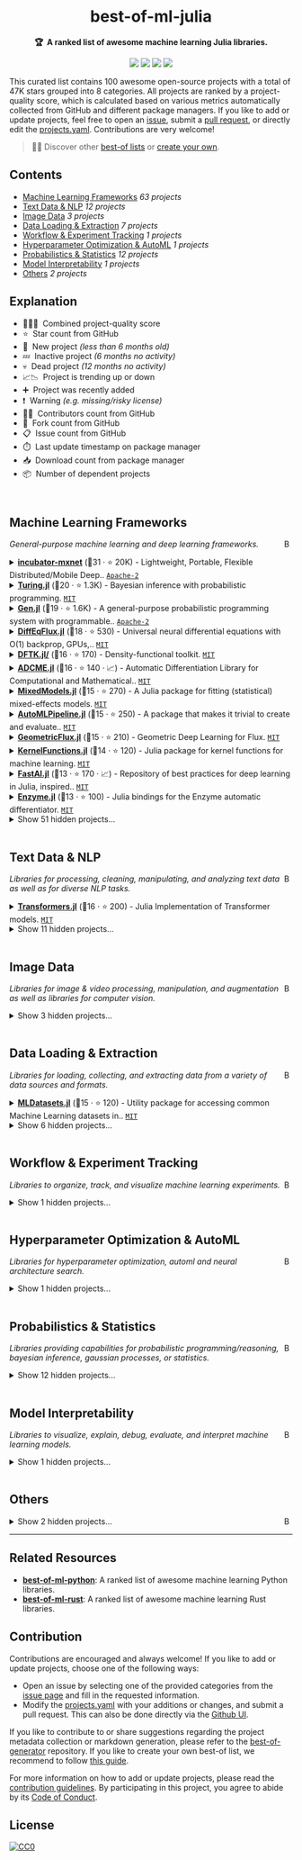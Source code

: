 <!-- markdownlint-disable -->
<h1 align="center">
    best-of-ml-julia
    <br>
</h1>

<p align="center">
    <strong>🏆&nbsp; A ranked list of awesome machine learning Julia libraries.</strong>
</p>

<p align="center">
    <a href="https://best-of.org" title="Best-of Badge"><img src="http://bit.ly/3o3EHNN"></a>
    <a href="#Contents" title="Project Count"><img src="https://img.shields.io/badge/projects-100-blue.svg?color=5ac4bf"></a>
    <a href="#Contribution" title="Contributions are welcome"><img src="https://img.shields.io/badge/contributions-welcome-green.svg"></a>
    <a href="https://github.com/e-tony/best-of-ml-julia/releases" title="Best-of Updates"><img src="https://img.shields.io/github/release-date/e-tony/best-of-ml-julia?color=green&label=updated"></a>
</p>

This curated list contains 100 awesome open-source projects with a total of 47K stars grouped into 8 categories. All projects are ranked by a project-quality score, which is calculated based on various metrics automatically collected from GitHub and different package managers. If you like to add or update projects, feel free to open an [issue](https://github.com/e-tony/best-of-ml-julia/issues/new/choose), submit a [pull request](https://github.com/e-tony/best-of-ml-julia/pulls), or directly edit the [projects.yaml](https://github.com/e-tony/best-of-ml-julia/edit/main/projects.yaml). Contributions are very welcome!

> 🧙‍♂️  Discover other [best-of lists](https://best-of.org) or [create your own](https://github.com/best-of-lists/best-of/blob/main/create-best-of-list.md).

## Contents

- [Machine Learning Frameworks](#machine-learning-frameworks) _63 projects_
- [Text Data & NLP](#text-data--nlp) _12 projects_
- [Image Data](#image-data) _3 projects_
- [Data Loading & Extraction](#data-loading--extraction) _7 projects_
- [Workflow & Experiment Tracking](#workflow--experiment-tracking) _1 projects_
- [Hyperparameter Optimization & AutoML](#hyperparameter-optimization--automl) _1 projects_
- [Probabilistics & Statistics](#probabilistics--statistics) _12 projects_
- [Model Interpretability](#model-interpretability) _1 projects_
- [Others](#others) _2 projects_

## Explanation
- 🥇🥈🥉&nbsp; Combined project-quality score
- ⭐️&nbsp; Star count from GitHub
- 🐣&nbsp; New project _(less than 6 months old)_
- 💤&nbsp; Inactive project _(6 months no activity)_
- 💀&nbsp; Dead project _(12 months no activity)_
- 📈📉&nbsp; Project is trending up or down
- ➕&nbsp; Project was recently added
- ❗️&nbsp; Warning _(e.g. missing/risky license)_
- 👨‍💻&nbsp; Contributors count from GitHub
- 🔀&nbsp; Fork count from GitHub
- 📋&nbsp; Issue count from GitHub
- ⏱️&nbsp; Last update timestamp on package manager
- 📥&nbsp; Download count from package manager
- 📦&nbsp; Number of dependent projects

<br>

## Machine Learning Frameworks

<a href="#contents"><img align="right" width="15" height="15" src="https://git.io/JtehR" alt="Back to top"></a>

_General-purpose machine learning and deep learning frameworks._

<details><summary><b><a href="https://github.com/apache/incubator-mxnet">incubator-mxnet</a></b> (🥇31 ·  ⭐ 20K) - Lightweight, Portable, Flexible Distributed/Mobile Deep.. <code><a href="http://bit.ly/3nYMfla">Apache-2</a></code></summary>

- [GitHub](https://github.com/apache/incubator-mxnet) (👨‍💻 960 · 🔀 6.5K · 📥 24K · 📦 2.1K · 📋 9.3K - 18% open · ⏱️ 21.06.2021):

	```
	git clone https://github.com/apache/incubator-mxnet
	```
</details>
<details><summary><b><a href="https://github.com/TuringLang/Turing.jl">Turing.jl</a></b> (🥇20 ·  ⭐ 1.3K) - Bayesian inference with probabilistic programming. <code><a href="http://bit.ly/34MBwT8">MIT</a></code></summary>

- [GitHub](https://github.com/TuringLang/Turing.jl) (👨‍💻 75 · 🔀 160 · 📋 830 - 20% open · ⏱️ 17.06.2021):

	```
	git clone https://github.com/TuringLang/Turing.jl
	```
</details>
<details><summary><b><a href="https://github.com/probcomp/Gen.jl">Gen.jl</a></b> (🥇19 ·  ⭐ 1.6K) - A general-purpose probabilistic programming system with programmable.. <code><a href="http://bit.ly/3nYMfla">Apache-2</a></code></summary>

- [GitHub](https://github.com/probcomp/Gen.jl) (👨‍💻 29 · 🔀 140 · 📋 240 - 54% open · ⏱️ 16.06.2021):

	```
	git clone https://github.com/probcomp/Gen.jl
	```
</details>
<details><summary><b><a href="https://github.com/SciML/DiffEqFlux.jl">DiffEqFlux.jl</a></b> (🥇18 ·  ⭐ 530) - Universal neural differential equations with O(1) backprop, GPUs,.. <code><a href="http://bit.ly/34MBwT8">MIT</a></code></summary>

- [GitHub](https://github.com/SciML/DiffEqFlux.jl) (👨‍💻 53 · 🔀 99 · 📋 260 - 25% open · ⏱️ 21.06.2021):

	```
	git clone https://github.com/SciML/DiffEqFlux.jl
	```
</details>
<details><summary><b><a href="https://github.com/JuliaMolSim/DFTK.jl">DFTK.jl/</a></b> (🥈16 ·  ⭐ 170) - Density-functional toolkit. <code><a href="http://bit.ly/34MBwT8">MIT</a></code></summary>

- [GitHub](https://github.com/JuliaMolSim/DFTK.jl) (🔀 27 · 📋 130 - 33% open · ⏱️ 21.06.2021):

	```
	git clone https://github.com/JuliaMolSim/DFTK.jl/
	```
</details>
<details><summary><b><a href="https://github.com/kailaix/ADCME.jl">ADCME.jl</a></b> (🥈16 ·  ⭐ 140 · 📈) - Automatic Differentiation Library for Computational and Mathematical.. <code><a href="http://bit.ly/34MBwT8">MIT</a></code></summary>

- [GitHub](https://github.com/kailaix/ADCME.jl) (👨‍💻 4 · 🔀 37 · 📥 96 · 📋 37 - 35% open · ⏱️ 19.06.2021):

	```
	git clone https://github.com/kailaix/ADCME.jl
	```
</details>
<details><summary><b><a href="https://github.com/JuliaStats/MixedModels.jl">MixedModels.jl</a></b> (🥈15 ·  ⭐ 270) - A Julia package for fitting (statistical) mixed-effects models. <code><a href="http://bit.ly/34MBwT8">MIT</a></code></summary>

- [GitHub](https://github.com/JuliaStats/MixedModels.jl) (👨‍💻 23 · 🔀 37 · 📋 220 - 10% open · ⏱️ 09.06.2021):

	```
	git clone https://github.com/JuliaStats/MixedModels.jl
	```
</details>
<details><summary><b><a href="https://github.com/IBM/AutoMLPipeline.jl">AutoMLPipeline.jl</a></b> (🥈15 ·  ⭐ 250) - A package that makes it trivial to create and evaluate.. <code><a href="http://bit.ly/34MBwT8">MIT</a></code></summary>

- [GitHub](https://github.com/IBM/AutoMLPipeline.jl) (👨‍💻 4 · 🔀 19 · 📋 64 - 28% open · ⏱️ 23.05.2021):

	```
	git clone https://github.com/IBM/AutoMLPipeline.jl
	```
</details>
<details><summary><b><a href="https://github.com/FluxML/GeometricFlux.jl">GeometricFlux.jl</a></b> (🥈15 ·  ⭐ 210) - Geometric Deep Learning for Flux. <code><a href="http://bit.ly/34MBwT8">MIT</a></code></summary>

- [GitHub](https://github.com/FluxML/GeometricFlux.jl) (👨‍💻 10 · 🔀 19 · 📋 50 - 44% open · ⏱️ 27.05.2021):

	```
	git clone https://github.com/yuehhua/GeometricFlux.jl
	```
</details>
<details><summary><b><a href="https://github.com/JuliaGaussianProcesses/KernelFunctions.jl">KernelFunctions.jl</a></b> (🥈14 ·  ⭐ 120) - Julia package for kernel functions for machine learning. <code><a href="http://bit.ly/34MBwT8">MIT</a></code></summary>

- [GitHub](https://github.com/JuliaGaussianProcesses/KernelFunctions.jl) (👨‍💻 16 · 🔀 16 · 📋 110 - 37% open · ⏱️ 11.06.2021):

	```
	git clone https://github.com/JuliaGaussianProcesses/KernelFunctions.jl
	```
</details>
<details><summary><b><a href="https://github.com/FluxML/FastAI.jl">FastAI.jl</a></b> (🥉13 ·  ⭐ 170 · 📈) - Repository of best practices for deep learning in Julia, inspired.. <code><a href="http://bit.ly/34MBwT8">MIT</a></code></summary>

- [GitHub](https://github.com/FluxML/FastAI.jl) (👨‍💻 12 · 🔀 21 · 📋 18 - 44% open · ⏱️ 15.06.2021):

	```
	git clone https://github.com/FluxML/FastAI.jl
	```
</details>
<details><summary><b><a href="https://github.com/wsmoses/Enzyme.jl">Enzyme.jl</a></b> (🥉13 ·  ⭐ 100) - Julia bindings for the Enzyme automatic differentiator. <code><a href="http://bit.ly/34MBwT8">MIT</a></code></summary>

- [GitHub](https://github.com/wsmoses/Enzyme.jl) (👨‍💻 7 · 🔀 7 · 📋 28 - 64% open · ⏱️ 11.06.2021):

	```
	git clone https://github.com/wsmoses/Enzyme.jl
	```
</details>
<details><summary>Show 51 hidden projects...</summary>

- <b><a href="https://github.com/FluxML/Flux.jl">Flux.jl</a></b> (🥇19 ·  ⭐ 3K) - Relax! Flux is the ML library that doesn't make you tensor. <code>❗Unlicensed</code>
- <b><a href="https://github.com/denizyuret/Knet.jl">Knet.jl</a></b> (🥇19 ·  ⭐ 1.3K) - Ko University deep learning framework. <code>❗Unlicensed</code>
- <b><a href="https://github.com/alan-turing-institute/MLJ.jl">MLJ.jl</a></b> (🥇17 ·  ⭐ 1.1K · 📈) - A Julia machine learning framework. <code>❗Unlicensed</code>
- <b><a href="https://github.com/alan-turing-institute/MLJBase.jl">MLJBase.jl</a></b> (🥇17 ·  ⭐ 66) - Core functionality for the MLJ machine learning framework. <code><a href="http://bit.ly/34MBwT8">MIT</a></code>
- <b><a href="https://github.com/SciML/DifferentialEquations.jl">DifferentialEquations.jl</a></b> (🥈16 ·  ⭐ 1.8K) - Multi-language suite for high-performance solvers of.. <code>❗Unlicensed</code>
- <b><a href="https://github.com/FluxML/Zygote.jl">Zygote.jl</a></b> (🥈16 ·  ⭐ 1K) - Intimate Affection Auditor. <code>❗Unlicensed</code>
- <b><a href="https://github.com/SciML/ModelingToolkit.jl">ModelingToolkit.jl</a></b> (🥈16 ·  ⭐ 650) - A modeling framework for automatically parallelized.. <code>❗Unlicensed</code>
- <b><a href="https://github.com/SciML/OrdinaryDiffEq.jl">OrdinaryDiffEq.jl</a></b> (🥈16 ·  ⭐ 230) - High performance differential equation solvers for.. <code>❗Unlicensed</code>
- <b><a href="https://github.com/malmaud/TensorFlow.jl">TensorFlow.jl</a></b> (🥈15 ·  ⭐ 830) - A Julia wrapper for TensorFlow. <code>❗Unlicensed</code>
- <b><a href="https://github.com/SciML/NeuralPDE.jl">NeuralPDE.jl</a></b> (🥈15 ·  ⭐ 360) - Physics-Informed Neural Networks (PINN) and Deep BSDE.. <code>❗Unlicensed</code>
- <b><a href="https://github.com/JuliaStats/Distances.jl">Distances.jl</a></b> (🥈15 ·  ⭐ 270) - A Julia package for evaluating distances (metrics) between.. <code>❗Unlicensed</code>
- <b><a href="https://github.com/JuliaReinforcementLearning/ReinforcementLearning.jl">ReinforcementLearning.jl</a></b> (🥈15 ·  ⭐ 230) - A reinforcement learning package for Julia. <code>❗Unlicensed</code>
- <b><a href="https://github.com/SciML/DiffEqBase.jl">DiffEqBase.jl</a></b> (🥈15 ·  ⭐ 120) - The lightweight Base library for shared types and.. <code>❗Unlicensed</code>
- <b><a href="https://github.com/cstjean/ScikitLearn.jl">ScikitLearn.jl</a></b> (🥈14 ·  ⭐ 450) - Julia implementation of the scikit-learn API.. <code>❗Unlicensed</code>
- <b><a href="https://github.com/bensadeghi/DecisionTree.jl">DecisionTree.jl</a></b> (🥈14 ·  ⭐ 230 · 💤) - Julia implementation of Decision Tree (CART) and.. <code>❗Unlicensed</code>
- <b><a href="https://github.com/JuliaStats/MLBase.jl">MLBase.jl</a></b> (🥈14 ·  ⭐ 180 · 💀) - A set of functions to support the development of machine learning.. <code><a href="http://bit.ly/34MBwT8">MIT</a></code>
- <b><a href="https://github.com/FluxML/NNlib.jl">NNlib.jl</a></b> (🥈14 ·  ⭐ 100) - Neural Network primitives with multiple backends. <code>❗Unlicensed</code>
- <b><a href="https://github.com/biaslab/ForneyLab.jl">ForneyLab.jl</a></b> (🥈14 ·  ⭐ 91) - Julia package for automatically generating Bayesian.. <code>❗Unlicensed</code>
- <b><a href="https://github.com/dfdx/Yota.jl">Yota.jl</a></b> (🥈14 ·  ⭐ 88) - Reverse-mode automatic differentiation in Julia. <code><a href="http://bit.ly/34MBwT8">MIT</a></code>
- <b><a href="https://github.com/SciML/ReservoirComputing.jl">ReservoirComputing.jl</a></b> (🥈14 ·  ⭐ 68) - Reservoir computing utilities for scientific machine.. <code><a href="http://bit.ly/34MBwT8">MIT</a></code>
- <b><a href="https://github.com/IBM/TSML.jl">TSML.jl</a></b> (🥈14 ·  ⭐ 62) - A package for time series data processing, classification, clustering, and.. <code><a href="http://bit.ly/34MBwT8">MIT</a></code>
- <b><a href="https://github.com/lorenzoh/FluxTraining.jl">FluxTraining.jl</a></b> (🥈14 ·  ⭐ 40) - A flexible neural net training library inspired by fast.ai. <code><a href="http://bit.ly/34MBwT8">MIT</a></code>
- <b><a href="https://github.com/pluskid/Mocha.jl">Mocha.jl</a></b> (🥉13 ·  ⭐ 1.3K · 💀) - Deep Learning framework for Julia. <code>❗Unlicensed</code>
- <b><a href="https://github.com/QuantumBFS/Yao.jl">Yao.jl</a></b> (🥉13 ·  ⭐ 550) - Extensible, Efficient Quantum Algorithm Design for Humans. <code>❗Unlicensed</code>
- <b><a href="https://github.com/JuliaGaussianProcesses/Stheno.jl">Stheno.jl</a></b> (🥉13 ·  ⭐ 260) - Probabilistic Programming with Gaussian processes in Julia. <code>❗Unlicensed</code>
- <b><a href="https://github.com/JuliaStats/Clustering.jl">Clustering.jl</a></b> (🥉13 ·  ⭐ 240 · 📉) - A Julia package for data clustering. <code>❗Unlicensed</code>
- <b><a href="https://github.com/dmlc/XGBoost.jl">XGBoost.jl</a></b> (🥉13 ·  ⭐ 190 · 📉) - XGBoost Julia Package. <code>❗Unlicensed</code>
- <b><a href="https://github.com/JuliaGPU/ArrayFire.jl">ArrayFire.jl</a></b> (🥉13 ·  ⭐ 180 · 💤) - Julia wrapper for the ArrayFire library. <code>❗Unlicensed</code>
- <b><a href="https://github.com/hshindo/Merlin.jl">Merlin.jl</a></b> (🥉13 ·  ⭐ 150 · 💀) - Deep Learning for Julia. <code><a href="http://bit.ly/34MBwT8">MIT</a></code>
- <b><a href="https://github.com/JuliaML/LossFunctions.jl">LossFunctions.jl</a></b> (🥉13 ·  ⭐ 90) - Julia package of loss functions for machine learning. <code>❗Unlicensed</code>
- <b><a href="https://github.com/dillondaudert/UMAP.jl">UMAP.jl</a></b> (🥉13 ·  ⭐ 82) - Uniform Manifold Approximation and Projection (UMAP) implementation in Julia. <code><a href="http://bit.ly/34MBwT8">MIT</a></code>
- <b><a href="https://github.com/madsjulia/Mads.jl">Mads.jl</a></b> (🥉13 ·  ⭐ 76) - MADS: Model Analysis & Decision Support. <code>❗Unlicensed</code>
- <b><a href="https://github.com/SciML/DiffEqParamEstim.jl">DiffEqParamEstim.jl</a></b> (🥉13 ·  ⭐ 33 · 📈) - Easy scientific machine learning (SciML) parameter.. <code>❗Unlicensed</code>
- <b><a href="https://github.com/brian-j-smith/Mamba.jl">Mamba.jl</a></b> (🥉12 ·  ⭐ 240 · 💤) - Markov chain Monte Carlo (MCMC) for Bayesian analysis in.. <code>❗Unlicensed</code>
- <b><a href="https://github.com/JuliaML/Reinforce.jl">Reinforce.jl</a></b> (🥉12 ·  ⭐ 180) - Abstractions, algorithms, and utilities for reinforcement.. <code>❗Unlicensed</code>
- <b><a href="https://github.com/SciML/DiffEqBayes.jl">DiffEqBayes.jl</a></b> (🥉12 ·  ⭐ 94) - Extension functionality which uses Stan.jl,.. <code>❗Unlicensed</code>
- <b><a href="https://github.com/JuliaStats/NMF.jl">NMF.jl</a></b> (🥉12 ·  ⭐ 68) - A Julia package for non-negative matrix factorization. <code>❗Unlicensed</code>
- <b><a href="https://github.com/mschauer/CausalInference.jl">CausalInference.jl</a></b> (🥉12 ·  ⭐ 66) - Causal inference, graphical models and structure.. <code>❗Unlicensed</code>
- <b><a href="https://github.com/xiaodaigh/JLBoost.jl">JLBoost.jl</a></b> (🥉12 ·  ⭐ 61) - A 100%-Julia implementation of Gradient-Boosting Regression Tree.. <code><a href="http://bit.ly/34MBwT8">MIT</a></code>
- <b><a href="https://github.com/bat/bat">bat</a></b> (🥉12 ·  ⭐ 56) - Bayesian analysis toolkit http://mpp.mpg.de/bat. <code>❗Unlicensed</code>
- <b><a href="https://github.com/Chemellia/AtomicGraphNets.jl">AtomicGraphNets.jl</a></b> (🥉12 ·  ⭐ 29) - Atomic graph models for molecules and crystals in Julia. <code><a href="http://bit.ly/34MBwT8">MIT</a></code>
- <b><a href="https://github.com/denizyuret/AutoGrad.jl">AutoGrad.jl</a></b> (🥉11 ·  ⭐ 150 · 📉) - Julia port of the Python autograd package. <code>❗Unlicensed</code>
- <b><a href="https://github.com/FluxML/Torch.jl">Torch.jl</a></b> (🥉11 ·  ⭐ 130) - Sensible extensions for exposing torch in Julia. <code>❗Unlicensed</code>
- <b><a href="https://github.com/FluxML/ONNX.jl">ONNX.jl</a></b> (🥉11 ·  ⭐ 80) - Read ONNX graphs in Julia. <code>❗Unlicensed</code>
- <b><a href="https://github.com/wildart/ManifoldLearning.jl">ManifoldLearning.jl</a></b> (🥉11 ·  ⭐ 61) - A Julia package for manifold learning and nonlinear.. <code>❗Unlicensed</code>
- <b><a href="https://github.com/JuliaStats/Loess.jl">Loess.jl</a></b> (🥉11 ·  ⭐ 55 · 📉) - Local regression, so smooooth!. <code>❗Unlicensed</code>
- <b><a href="https://github.com/davidavdav/ROCAnalysis.jl">ROCAnalysis.jl</a></b> (🥉11 ·  ⭐ 25) - Receiver Operating Characteristics and functions for.. <code>❗Unlicensed</code>
- <b><a href="https://github.com/bhattlab/lathe">lathe</a></b> (🥉10 ·  ⭐ 44) - A tool for generating bacterial genomes from metagenomes with nanopore long.. <code><a href="http://bit.ly/34MBwT8">MIT</a></code>
- <b><a href="https://github.com/trthatcher/DiscriminantAnalysis.jl">DiscriminantAnalysis.jl</a></b> (🥉9 ·  ⭐ 8) - Regularized discriminant analysis in Julia. <code><a href="http://bit.ly/34MBwT8">MIT</a></code>
- <b><a href="https://github.com/alan-turing-institute/TimeSeriesClassification.jl">TimeSeriesClassification.jl</a></b> (🥉8 ·  ⭐ 19) - Machine Learning with Time Series in Julia. <code><a href="http://bit.ly/34MBwT8">MIT</a></code>
- <b><a href="https://github.com/JuliaML/OpenAIGym.jl">OpenAIGym.jl</a></b> (🥉7 ·  ⭐ 84 · 💤) - OpenAI's Gym binding for Julia. <code>❗Unlicensed</code>
</details>
<br>

## Text Data & NLP

<a href="#contents"><img align="right" width="15" height="15" src="https://git.io/JtehR" alt="Back to top"></a>

_Libraries for processing, cleaning, manipulating, and analyzing text data as well as for diverse NLP tasks._

<details><summary><b><a href="https://github.com/chengchingwen/Transformers.jl">Transformers.jl</a></b> (🥇16 ·  ⭐ 200) - Julia Implementation of Transformer models. <code><a href="http://bit.ly/34MBwT8">MIT</a></code></summary>

- [GitHub](https://github.com/chengchingwen/Transformers.jl) (👨‍💻 8 · 🔀 29 · 📋 23 - 21% open · ⏱️ 22.05.2021):

	```
	git clone https://github.com/chengchingwen/Transformers.jl
	```
</details>
<details><summary>Show 11 hidden projects...</summary>

- <b><a href="https://github.com/JuliaText/TextAnalysis.jl">TextAnalysis.jl</a></b> (🥇17 ·  ⭐ 310) - Julia package for text analysis. <code>❗Unlicensed</code>
- <b><a href="https://github.com/JuliaText/WordTokenizers.jl">WordTokenizers.jl</a></b> (🥈12 ·  ⭐ 71) - High performance tokenizers for natural language.. <code>❗Unlicensed</code>
- <b><a href="https://github.com/sbos/AdaGram.jl">AdaGram.jl</a></b> (🥈11 ·  ⭐ 160 · 💀) - Adaptive Skip-gram implementation in Julia. <code><a href="http://bit.ly/34MBwT8">MIT</a></code>
- <b><a href="https://github.com/JuliaText/Embeddings.jl">Embeddings.jl</a></b> (🥈11 ·  ⭐ 55 · 💀) - Functions and data dependencies for loading various word.. <code><a href="http://bit.ly/34MBwT8">MIT</a></code>
- <b><a href="https://github.com/chengchingwen/BytePairEncoding.jl">BytePairEncoding.jl</a></b> (🥈11 ·  ⭐ 3) - Julia implementation of Byte Pair Encoding for NLP. <code><a href="http://bit.ly/34MBwT8">MIT</a></code>
- <b><a href="https://github.com/JuliaText/TextModels.jl">TextModels.jl</a></b> (🥉10 ·  ⭐ 8) - Neural Network based models for Natural Language Processing. <code>❗Unlicensed</code>
- <b><a href="https://github.com/JuliaText/Word2Vec.jl">Word2Vec.jl</a></b> (🥉9 ·  ⭐ 52 · 💤) - Julia interface to word2vec. <code>❗Unlicensed</code>
- <b><a href="https://github.com/JuliaText/Languages.jl">Languages.jl</a></b> (🥉9 ·  ⭐ 36) - A package for working with human languages. <code>❗Unlicensed</code>
- <b><a href="https://github.com/JuliaText/WordNet.jl">WordNet.jl</a></b> (🥉9 ·  ⭐ 25 · 💀) - A Julia package for Princeton's WordNet. <code>❗Unlicensed</code>
- <b><a href="https://github.com/slycoder/TopicModels.jl">TopicModels.jl</a></b> (🥉8 ·  ⭐ 32 · 💀) - TopicModels for Julia. <code><a href="http://bit.ly/34MBwT8">MIT</a></code>
- <b><a href="https://github.com/JuliaText/Snowball.jl">Snowball.jl</a></b> (🥉5 ·  ⭐ 1 · 💤) - Snowball stemming algorithms. <code><a href="http://bit.ly/34MBwT8">MIT</a></code>
</details>
<br>

## Image Data

<a href="#contents"><img align="right" width="15" height="15" src="https://git.io/JtehR" alt="Back to top"></a>

_Libraries for image & video processing, manipulation, and augmentation as well as libraries for computer vision._

<details><summary>Show 3 hidden projects...</summary>

- <b><a href="https://github.com/JuliaImages/Images.jl">Images.jl</a></b> (🥇16 ·  ⭐ 440) - An image library for Julia. <code>❗Unlicensed</code>
- <b><a href="https://github.com/FluxML/Metalhead.jl">Metalhead.jl</a></b> (🥉15 ·  ⭐ 200) - Computer vision models for Flux. <code>❗Unlicensed</code>
- <b><a href="https://github.com/Evizero/Augmentor.jl">Augmentor.jl</a></b> (🥉13 ·  ⭐ 100) - A fast image augmentation library in Julia for machine.. <code>❗Unlicensed</code>
</details>
<br>

## Data Loading & Extraction

<a href="#contents"><img align="right" width="15" height="15" src="https://git.io/JtehR" alt="Back to top"></a>

_Libraries for loading, collecting, and extracting data from a variety of data sources and formats._

<details><summary><b><a href="https://github.com/JuliaML/MLDatasets.jl">MLDatasets.jl</a></b> (🥈15 ·  ⭐ 120) - Utility package for accessing common Machine Learning datasets in.. <code><a href="http://bit.ly/34MBwT8">MIT</a></code></summary>

- [GitHub](https://github.com/JuliaML/MLDatasets.jl) (👨‍💻 13 · 🔀 25 · 📥 4 · 📋 26 - 42% open · ⏱️ 30.03.2021):

	```
	git clone https://github.com/JuliaML/MLDatasets.jl
	```
</details>
<details><summary>Show 6 hidden projects...</summary>

- <b><a href="https://github.com/JuliaData/DataFrames.jl">DataFrames.jl</a></b> (🥇18 ·  ⭐ 1.1K) - In-memory tabular data in Julia. <code>❗Unlicensed</code>
- <b><a href="https://github.com/oxinabox/DataDeps.jl">DataDeps.jl</a></b> (🥈13 ·  ⭐ 91) - reproducible data setup for reproducible science. <code>❗Unlicensed</code>
- <b><a href="https://github.com/lorenzoh/DataAugmentation.jl">DataAugmentation.jl</a></b> (🥈13 ·  ⭐ 5) - Flexible data augmentation library for machine and deep.. <code><a href="http://bit.ly/34MBwT8">MIT</a></code>
- <b><a href="https://github.com/JuliaML/MLDataUtils.jl">JuliaML/MLDataUtils.jl</a></b> (🥉12 ·  ⭐ 77) - Utility package for generating, loading, splitting,.. <code>❗Unlicensed</code>
- <b><a href="https://github.com/JuliaText/CorpusLoaders.jl">CorpusLoaders.jl</a></b> (🥉11 ·  ⭐ 22) - A variety of loaders for various NLP corpora. <code>❗Unlicensed</code>
- <b><a href="https://github.com/JuliaML/MLDataPattern.jl">MLDataPattern.jl</a></b> (🥉9 ·  ⭐ 41 · 💤) - Utility package for subsetting, resampling,.. <code>❗Unlicensed</code>
</details>
<br>

## Workflow & Experiment Tracking

<a href="#contents"><img align="right" width="15" height="15" src="https://git.io/JtehR" alt="Back to top"></a>

_Libraries to organize, track, and visualize machine learning experiments._

<details><summary>Show 1 hidden projects...</summary>

- <b><a href="https://github.com/PhilipVinc/TensorBoardLogger.jl">TensorBoardLogger.jl</a></b> (🥇14 ·  ⭐ 69) - Easy peasy logging to TensorBoard with Julia. <code><a href="http://bit.ly/34MBwT8">MIT</a></code>
</details>
<br>

## Hyperparameter Optimization & AutoML

<a href="#contents"><img align="right" width="15" height="15" src="https://git.io/JtehR" alt="Back to top"></a>

_Libraries for hyperparameter optimization, automl and neural architecture search._

<details><summary>Show 1 hidden projects...</summary>

- <b><a href="https://github.com/JuliaAI/MLJTuning.jl">MLJTuning.jl</a></b> (🥇14 ·  ⭐ 36) - Hyperparameter optimization algorithms for use in the MLJ machine.. <code><a href="http://bit.ly/34MBwT8">MIT</a></code>
</details>
<br>

## Probabilistics & Statistics

<a href="#contents"><img align="right" width="15" height="15" src="https://git.io/JtehR" alt="Back to top"></a>

_Libraries providing capabilities for probabilistic programming/reasoning, bayesian inference, gaussian processes, or statistics._

<details><summary>Show 12 hidden projects...</summary>

- <b><a href="https://github.com/JuliaStats/Distributions.jl">Distributions.jl</a></b> (🥇18 ·  ⭐ 710) - A Julia package for probability distributions and.. <code>❗Unlicensed</code>
- <b><a href="https://github.com/JuliaStats/GLM.jl">GLM.jl</a></b> (🥇15 ·  ⭐ 380) - Generalized linear models in Julia. <code>❗Unlicensed</code>
- <b><a href="https://github.com/STOR-i/GaussianProcesses.jl">GaussianProcesses.jl</a></b> (🥇15 ·  ⭐ 240 · 📈) - A Julia package for Gaussian Processes. <code>❗Unlicensed</code>
- <b><a href="https://github.com/JuliaStats/HypothesisTests.jl">HypothesisTests.jl</a></b> (🥇15 ·  ⭐ 180) - Hypothesis tests for Julia. <code>❗Unlicensed</code>
- <b><a href="https://github.com/JuliaStats/MultivariateStats.jl">MultivariateStats.jl</a></b> (🥈14 ·  ⭐ 230) - A Julia package for multivariate statistics and data.. <code>❗Unlicensed</code>
- <b><a href="https://github.com/cscherrer/MeasureTheory.jl">MeasureTheory.jl</a></b> (🥈14 ·  ⭐ 180) -  <code><a href="http://bit.ly/34MBwT8">MIT</a></code>
- <b><a href="https://github.com/queryverse/ReadStat.jl">ReadStat.jl</a></b> (🥈14 ·  ⭐ 66) - Read files from Stata, SAS, and SPSS. <code><a href="http://bit.ly/34MBwT8">MIT</a></code>
- <b><a href="https://github.com/JuliaStats/KernelDensity.jl">KernelDensity.jl</a></b> (🥉13 ·  ⭐ 100) - Kernel density estimators for Julia. <code>❗Unlicensed</code>
- <b><a href="https://github.com/davidavdav/GaussianMixtures.jl">GaussianMixtures.jl</a></b> (🥉13 ·  ⭐ 59) - Large scale Gaussian Mixture Models. <code>❗Unlicensed</code>
- <b><a href="https://github.com/zenna/Omega.jl">Omega.jl</a></b> (🥉12 ·  ⭐ 86 · 📉) - Causal, Higher-Order, Probabilistic Programming. <code><a href="http://bit.ly/34MBwT8">MIT</a></code>
- <b><a href="https://github.com/JuliaStats/GLMNet.jl">GLMNet.jl</a></b> (🥉12 ·  ⭐ 80) - Julia wrapper for fitting Lasso/ElasticNet GLM models using.. <code>❗Unlicensed</code>
- <b><a href="https://github.com/cscherrer/SossMLJ.jl">cscherrer/SossMLJ.jl</a></b> (🥉11 ·  ⭐ 12) - SossMLJ makes it easy to build MLJ machines from user-.. <code><a href="http://bit.ly/34MBwT8">MIT</a></code>
</details>
<br>

## Model Interpretability

<a href="#contents"><img align="right" width="15" height="15" src="https://git.io/JtehR" alt="Back to top"></a>

_Libraries to visualize, explain, debug, evaluate, and interpret machine learning models._

<details><summary>Show 1 hidden projects...</summary>

- <b><a href="https://github.com/ashryaagr/Fairness.jl">Fairness.jl</a></b> (🥇12 ·  ⭐ 18) - Julia Toolkit with fairness metrics and bias mitigation algorithms. <code><a href="http://bit.ly/34MBwT8">MIT</a></code>
</details>
<br>

## Others

<a href="#contents"><img align="right" width="15" height="15" src="https://git.io/JtehR" alt="Back to top"></a>

<details><summary>Show 2 hidden projects...</summary>

- <b><a href="https://github.com/JuliaReinforcementLearning/ReinforcementLearningZoo.jl">ReinforcementLearningZoo.jl</a></b> (🥇13 ·  ⭐ 45) -  <code><a href="http://bit.ly/34MBwT8">MIT</a></code>
- <b><a href="https://github.com/JuliaReinforcementLearning/DistributedReinforcementLearning.jl">DistributedReinforcementLearning.jl</a></b> (🥉7 ·  ⭐ 5 · 💤) - If it works, it works everywhere!. <code><a href="http://bit.ly/34MBwT8">MIT</a></code>
</details>

---

## Related Resources

- [**best-of-ml-python**](https://github.com/ml-tooling/best-of-ml-python): A ranked list of awesome machine learning Python libraries.
- [**best-of-ml-rust**](https://github.com/e-tony/best-of-ml-rust): A ranked list of awesome machine learning Rust libraries.

## Contribution

Contributions are encouraged and always welcome! If you like to add or update projects, choose one of the following ways:

- Open an issue by selecting one of the provided categories from the [issue page](https://github.com/e-tony/best-of-ml-julia/issues/new/choose) and fill in the requested information.
- Modify the [projects.yaml](https://github.com/e-tony/best-of-ml-julia/blob/main/projects.yaml) with your additions or changes, and submit a pull request. This can also be done directly via the [Github UI](https://github.com/e-tony/best-of-ml-julia/edit/main/projects.yaml).

If you like to contribute to or share suggestions regarding the project metadata collection or markdown generation, please refer to the [best-of-generator](https://github.com/best-of-lists/best-of-generator) repository. If you like to create your own best-of list, we recommend to follow [this guide](https://github.com/best-of-lists/best-of/blob/main/create-best-of-list.md).

For more information on how to add or update projects, please read the [contribution guidelines](https://github.com/e-tony/best-of-ml-julia/blob/main/CONTRIBUTING.md). By participating in this project, you agree to abide by its [Code of Conduct](https://github.com/e-tony/best-of-ml-julia/blob/main/.github/CODE_OF_CONDUCT.md).

## License

[![CC0](https://mirrors.creativecommons.org/presskit/buttons/88x31/svg/by-sa.svg)](https://creativecommons.org/licenses/by-sa/4.0/)
